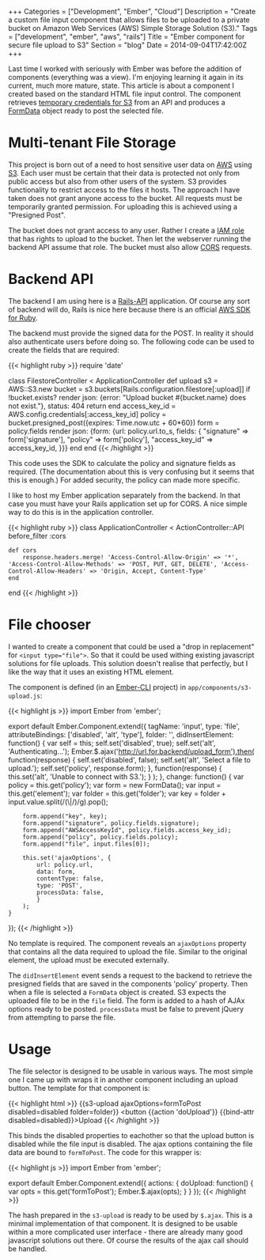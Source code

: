 +++
Categories = ["Development", "Ember", "Cloud"]
Description = "Create a custom file input component that allows files to be uploaded to a private bucket on Amazon Web Services (AWS) Simple Storage Solution (S3)."
Tags = ["development", "ember", "aws", "rails"]
Title = "Ember component for secure file upload to S3"
Section = "blog"
Date = 2014-09-04T17:42:00Z
+++

Last time I worked with seriously with Ember was before the addition of components (everything was a view). I'm enjoying learning it again in its current, much more mature, state. This article is about a component I created based on the standard HTML file input control. The component retrieves [temporary credentials for S3](http://docs.aws.amazon.com/AmazonS3/latest/dev/PresignedUrlUploadObject.html) from an API and produces a [FormData](https://developer.mozilla.org/en-US/docs/Web/API/FormData) object ready to post the selected file.

# Multi-tenant File Storage

This project is born out of a need to host sensitive user data on [AWS](http://aws.amazon.com/) using [S3](http://aws.amazon.com/s3/). Each user must be certain that their data is protected not only from public access but also from other users of the system. S3 provides functionality to restrict access to the files it hosts. The approach I have taken does not grant anyone access to the bucket. All requests must be temporarily granted permission. For uploading this is achieved using a "Presigned Post".

The bucket does not grant access to any user. Rather I create a [IAM role](http://docs.aws.amazon.com/AWSEC2/latest/UserGuide/iam-roles-for-amazon-ec2.html) that has rights to upload to the bucket. Then let the webserver running the backend API assume that role. The bucket must also allow [CORS](http://docs.aws.amazon.com/AmazonS3/latest/dev/cors.html) requests.

# Backend API

The backend I am using here is a [Rails-API](https://github.com/rails-api/rails-api) application. Of course any sort of backend will do, Rails is nice here because there is an official [AWS SDK for Ruby](http://docs.aws.amazon.com/AWSRubySDK/latest/frames.html).

The backend must provide the signed data for the POST. In reality it should also authenticate users before doing so. The following code can be used to create the fields that are required:

{{< highlight ruby >}}
require 'date'

class FilestoreController < ApplicationController
	def upload
		s3 = AWS::S3.new
		bucket = s3.buckets[Rails.configuration.filestore[:upload]]
		if !bucket.exists? 
			render json: {error: "Upload bucket #{bucket.name} does not exist."}, status: 404
			return
		end
		access_key_id = AWS.config.credentials[:access_key_id]
		policy = bucket.presigned_post({expires: Time.now.utc + 60*60})
		form = policy.fields
		render json: {form: {url: policy.url.to_s, fields: {
				"signature" => form['signature'],
				"policy" => form['policy'],
				"access_key_id" => access_key_id,
			}}}
	end
end
{{< /highlight >}}

This code uses the SDK to calculate the policy and signature fields as required. (The documentation about this is very confusing but it seems that this is enough.) For added security, the policy can made more specific. 

I like to host my Ember application separately from the backend. In that case you must have your Rails application set up for CORS. A nice simple way to do this is in the application controller.

{{< highlight ruby >}}
class ApplicationController < ActionController::API
	before_filter :cors

	def cors
    	response.headers.merge! 'Access-Control-Allow-Origin' => '*', 'Access-Control-Allow-Methods' => 'POST, PUT, GET, DELETE', 'Access-Control-Allow-Headers' => 'Origin, Accept, Content-Type'
  	end
end
{{< /highlight >}}

# File chooser

I wanted to create a component that could be used a "drop in replacement" for `<input type="file">`. So that it could be used withing existing javascript solutions for file uploads. This solution doesn't realise that perfectly, but I like the way that it uses an existing HTML element.

The component is defined (in an [Ember-CLI](http://www.ember-cli.com/) project) in `app/components/s3-upload.js`:

{{< highlight js >}}
import Ember from 'ember';

export default Ember.Component.extend({
	tagName: 'input',
	type: 'file',
	attributeBindings: ['disabled', 'alt', 'type'],
	folder: '',
	didInsertElement: function() {
		var self = this;
		self.set('disabled', true);
		self.set('alt', 'Authenticating...');
		Ember.$.ajax('http://url.for.backend/upload_form').then(
			function(response) {
				self.set('disabled', false);
				self.set('alt', 'Select a file to upload.');
				self.set('policy', response.form);
			},
			function(response) {
				this.set('alt', 'Unable to connect with S3.');
			}
		);
	},
	change: function() {
		var policy = this.get('policy');
		var form = new FormData();
		var input = this.get('element');
		var folder = this.get('folder');
		var key = folder + input.value.split(/(\\|\/)/g).pop();
		
		form.append("key", key);
		form.append("signature", policy.fields.signature);
		form.append("AWSAccessKeyId", policy.fields.access_key_id);
		form.append("policy", policy.fields.policy);
		form.append("file", input.files[0]);
		
		this.set('ajaxOptions', {
			url: policy.url,
			data: form,
			contentType: false,
			type: 'POST',
			processData: false,
			}
		);
	}
});
{{< /highlight >}}

No template is required. The component reveals an `ajaxOptions` property that contains all the data required to upload the file. Similar to the original element, the upload must be executed externally.

The `didInsertElement` event sends a request to the backend to retrieve the presigned fields that are saved in the components 'policy' property. Then when a file is selected a `FormData` object is created. S3 expects the uploaded file to be in the `file` field. The form is added to a hash of AJAx options ready to be posted. `processData` must be false to prevent jQuery from attempting to parse the file.

# Usage

The file selector is designed to be usable in various ways. The most simple one I came up with wraps it in another component including an upload button. The template for that component is:

{{< highlight html >}}
{{s3-upload ajaxOptions=formToPost disabled=disabled folder=folder}}
<button {{action 'doUpload'}} {{bind-attr disabled=disabled}}>Upload</button>
{{< /highlight >}}

This binds the disabled properties to eachother so that the upload button is disabled while the file input is disabled. The ajax options containing the file data are bound to `formToPost`. The code for this wrapper is:

{{< highlight js >}}
import Ember from 'ember';

export default Ember.Component.extend({
	actions: {
		doUpload: function() {
			var opts = this.get('formToPost');
			Ember.$.ajax(opts);
		}
	}
});
{{< /highlight >}}

The hash prepared in the `s3-upload` is ready to be used by `$.ajax`. This is a minimal implementation of that component. It is designed to be usable within a more complicated user interface - there are already many good javascript solutions out there. Of course the results of the ajax call should be handled.